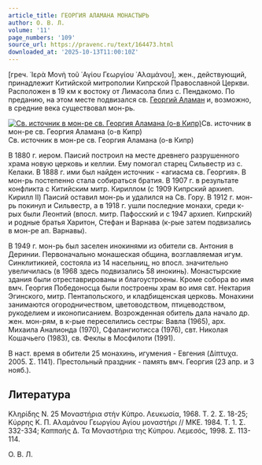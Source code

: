 ```yaml
---
article_title: ГЕОРГИЯ АЛАМАНА МОНАСТЫРЬ
author: О. В. Л.
volume: '11'
page_numbers: '109'
source_url: https://pravenc.ru/text/164473.html
downloaded_at: '2025-10-13T11:00:10Z'
---
```


[греч. ῾Ιερὰ Μονὴ τοῦ ῾Αγίου Γεωργίου ᾿Αλαμάνου], жен., действующий, принадлежит Китийской митрополии Кипрской Православной Церкви. Расположен в 19 км к востоку от Лимасола близ с. Пендакомо. По преданию, на этом месте подвизался св. [Георгий Аламан](<https://pravenc.ru/text/Георгий Аламан.html>) и, возможно, в средние века существовал мон-рь.

[![Св. источник в мон-ре св. Георгия Аламана (о-в Кипр)](https://pravenc.ru/data/444/468/1234/i200.jpg "Кликните для увеличения картинки")](https://pravenc.ru/data/444/468/1234/i400.jpg)Св. источник в мон-ре св. Георгия Аламана (о-в Кипр)  
Св. источник в мон-ре св. Георгия Аламана (о-в Кипр)

В 1880 г. иером. Паисий построил на месте древнего разрушенного храма новую церковь и келлии. Ему помогал старец Сильвестр из с. Келаки. В 1888 г. ими был найден источник - «агиасма св. Георгия». В мон-рь постепенно стала собираться братия. В 1907 г. в результате конфликта с Китийским митр. Кириллом (с 1909 Кипрский архиеп. Кирилл II) Паисий оставил мон-рь и удалился на Св. Гору. В 1912 г. мон-рь покинул и Сильвестр, а в 1918 г. ушли последние монахи, среди к-рых были Леонтий (впосл. митр. Пафосский и с 1947 архиеп. Кипрский) и родные братья Харитон, Стефан и Варнава (к-рые затем подвизались в мон-ре ап. Варнавы).

В 1949 г. мон-рь был заселен инокинями из обители св. Антония в Деринии. Первоначально монашеская община, возглавляемая игум. Синклитикией, состояла из 14 насельниц, но впосл. значительно увеличилась (в 1968 здесь подвизались 58 инокинь). Монастырские здания были отреставрированы и благоустроены. Кроме собора во имя вмч. Георгия Победоносца были построены храм во имя свт. Нектария Эгинского, митр. Пентапольского, и кладбищенская церковь. Монахини занимаются огородничеством, цветоводством, птицеводством, рукоделием и иконописанием. Возрожденная обитель дала начало др. жен. мон-рям, в к-рые переселились сестры: Вавла (1965), арх. Михаила Аналионда (1970), Сфалангиотисса (1976), свт. Николая Кошачьего (1983), св. Феклы в Мосфилоти (1991).

В наст. время в обители 25 монахинь, игумения - Евгения (Δίπτυχα. 2005. Σ. 1141). Престольный праздник - память вмч. Георгия (23 апр. и 3 нояб.).

## Литература

Κληρίδης Ν. 25 Μοναστήρια στήν Κύπρο. Λευκωσία, 1968. Τ. 2. Σ. 18-25; Κύρρης Κ. Π. Αλαμάνου Γεωργίου Αγίου μοναστήρι // ΜΚΕ. 1984. T. 1. Σ. 332-334; Καππαής Δ. Τα Μοναστήρια της Κύπρου. Λεμεσός, 1998. Σ. 113-114.

О. В. Л.
